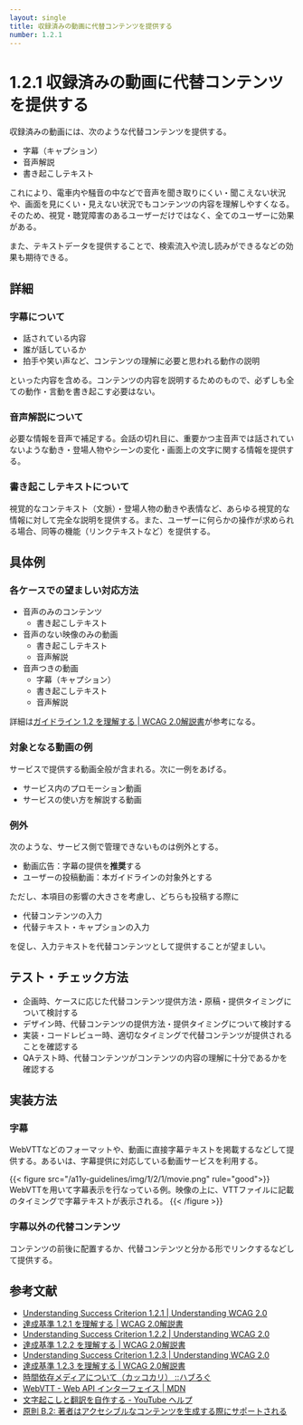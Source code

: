 ```yaml
---
layout: single
title: 収録済みの動画に代替コンテンツを提供する
number: 1.2.1
---
```


# 1.2.1 収録済みの動画に代替コンテンツを提供する

収録済みの動画には、次のような代替コンテンツを提供する。

- 字幕（キャプション）
- 音声解説
- 書き起こしテキスト

これにより、電車内や騒音の中などで音声を聞き取りにくい・聞こえない状況や、画面を見にくい・見えない状況でもコンテンツの内容を理解しやすくなる。そのため、視覚・聴覚障害のあるユーザーだけではなく、全てのユーザーに効果がある。

また、テキストデータを提供することで、検索流入や流し読みができるなどの効果も期待できる。

## 詳細

### 字幕について

- 話されている内容
- 誰が話しているか
- 拍手や笑い声など、コンテンツの理解に必要と思われる動作の説明

といった内容を含める。コンテンツの内容を説明するためのもので、必ずしも全ての動作・言動を書き起こす必要はない。

### 音声解説について

必要な情報を音声で補足する。会話の切れ目に、重要かつ主音声では話されていないような動き・登場人物やシーンの変化・画面上の文字に関する情報を提供する。

### 書き起こしテキストについて

視覚的なコンテキスト（文脈）・登場人物の動きや表情など、あらゆる視覚的な情報に対して完全な説明を提供する。また、ユーザーに何らかの操作が求められる場合、同等の機能（リンクテキストなど）を提供する。


## 具体例

### 各ケースでの望ましい対応方法

- 音声のみのコンテンツ
  - 書き起こしテキスト
- 音声のない映像のみの動画
  - 書き起こしテキスト
  - 音声解説
- 音声つきの動画
  - 字幕（キャプション）
  - 書き起こしテキスト
  - 音声解説

詳細は[ガイドライン 1.2 を理解する | WCAG 2.0解説書](https://waic.jp/docs/UNDERSTANDING-WCAG20/media-equiv.html)が参考になる。

### 対象となる動画の例

サービスで提供する動画全般が含まれる。次に一例をあげる。

- サービス内のプロモーション動画
- サービスの使い方を解説する動画

### 例外

次のような、サービス側で管理できないものは例外とする。

- 動画広告：字幕の提供を**推奨**する
- ユーザーの投稿動画：本ガイドラインの対象外とする

ただし、本項目の影響の大きさを考慮し、どちらも投稿する際に

- 代替コンテンツの入力
- 代替テキスト・キャプションの入力

を促し、入力テキストを代替コンテンツとして提供することが望ましい。

## テスト・チェック方法

- 企画時、ケースに応じた代替コンテンツ提供方法・原稿・提供タイミングについて検討する
- デザイン時、代替コンテンツの提供方法・提供タイミングについて検討する
- 実装・コードレビュー時、適切なタイミングで代替コンテンツが提供されることを確認する
- QAテスト時、代替コンテンツがコンテンツの内容の理解に十分であるかを確認する

## 実装方法

### 字幕

WebVTTなどのフォーマットや、動画に直接字幕テキストを掲載するなどして提供する。あるいは、字幕提供に対応している動画サービスを利用する。

{{< figure
  src="/a11y-guidelines/img/1/2/1/movie.png"
  rule="good">}}
  WebVTTを用いて字幕表示を行なっている例。映像の上に、VTTファイルに記載のタイミングで字幕テキストが表示される。
{{< /figure >}}

### 字幕以外の代替コンテンツ

コンテンツの前後に配置するか、代替コンテンツと分かる形でリンクするなどして提供する。

## 参考文献

- [Understanding Success Criterion 1.2.1 | Understanding WCAG 2.0](https://www.w3.org/tr/understanding-wcag20/media-equiv-av-only-alt.html)
- [達成基準 1.2.1 を理解する | WCAG 2.0解説書](https://waic.jp/docs/UNDERSTANDING-WCAG20/media-equiv-av-only-alt.html)
- [Understanding Success Criterion 1.2.2 | Understanding WCAG 2.0](https://www.w3.org/TR/UNDERSTANDING-WCAG20/media-equiv-captions.html)
- [達成基準 1.2.2 を理解する | WCAG 2.0解説書](https://waic.jp/docs/UNDERSTANDING-WCAG20/media-equiv-captions.html)
- [Understanding Success Criterion 1.2.3 | Understanding WCAG 2.0](https://www.w3.org/TR/UNDERSTANDING-WCAG20/media-equiv-audio-desc.html)
- [達成基準 1.2.3 を理解する | WCAG 2.0解説書](https://waic.jp/docs/UNDERSTANDING-WCAG20/media-equiv-audio-desc.html)
- [時間依存メディアについて（カッコカリ） ::ハブろぐ](https://havelog.ayumusato.com/develop/a11y/e740-timed_base_media.html)
- [WebVTT - Web API インターフェイス | MDN](https://developer.mozilla.org/ja/docs/Web/API/Web_Video_Text_Tracks_Format)
- [文字起こしと翻訳を自作する - YouTube ヘルプ](https://support.google.com/youtube/topic/7296214?hl=ja&ref_topic=3014331)
- [原則 B.2: 著者はアクセシブルなコンテンツを生成する際にサポートされる](https://fukumotoy.github.io/atag20-ja/#principle_b2)
